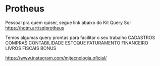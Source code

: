# Protheus
Pessoal pra quem quiser, segue link abaixo do Kit Query Sql
https://hotm.art/sqlprotheus

Temos algumas query prontas para facilitar o seu trabalho
CADASTROS
COMPRAS
CONTABILIDADE
ESTOQUE
FATURAMENTO
FINANCEIRO
LIVROS FISCAIS
BONUS

https://www.instagram.com/mjtecnologia.oficial/
